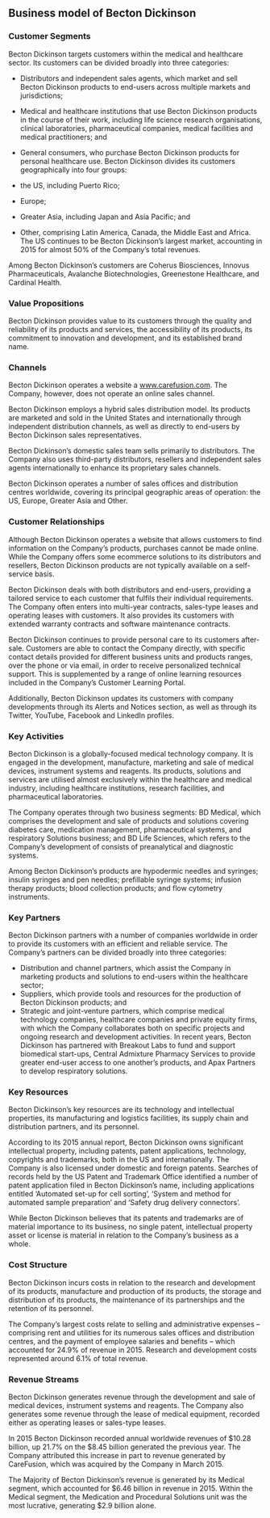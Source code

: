 Business model of Becton Dickinson
----------------------------------

 ### Customer Segments

 Becton Dickinson targets customers within the medical and healthcare sector. Its customers can be divided broadly into three categories:

  * Distributors and independent sales agents, which market and sell Becton Dickinson products to end-users across multiple markets and jurisdictions;
 * Medical and healthcare institutions that use Becton Dickinson products in the course of their work, including life science research organisations, clinical laboratories, pharmaceutical companies, medical facilities and medical practitioners; and
 * General consumers, who purchase Becton Dickinson products for personal healthcare use.
  Becton Dickinson divides its customers geographically into four groups:

  * the US, including Puerto Rico;
 * Europe;
 * Greater Asia, including Japan and Asia Pacific; and
 * Other, comprising Latin America, Canada, the Middle East and Africa.
  The US continues to be Becton Dickinson’s largest market, accounting in 2015 for almost 50% of the Company’s total revenues.

 Among Becton Dickinson’s customers are Coherus Biosciences, Innovus Pharmaceuticals, Avalanche Biotechnologies, Greenestone Healthcare, and Cardinal Health.

 ### Value Propositions

 Becton Dickinson provides value to its customers through the quality and reliability of its products and services, the accessibility of its products, its commitment to innovation and development, and its established brand name.

 ### Channels

 Becton Dickinson operates a website a www.carefusion.com. The Company, however, does not operate an online sales channel.

 Becton Dickinson employs a hybrid sales distribution model. Its products are marketed and sold in the United States and internationally through independent distribution channels, as well as directly to end-users by Becton Dickinson sales representatives.

 Becton Dickinson’s domestic sales team sells primarily to distributors. The Company also uses third-party distributors, resellers and independent sales agents internationally to enhance its proprietary sales channels.

 Becton Dickinson operates a number of sales offices and distribution centres worldwide, covering its principal geographic areas of operation: the US, Europe, Greater Asia and Other.

 ### Customer Relationships

 Although Becton Dickinson operates a website that allows customers to find information on the Company’s products, purchases cannot be made online. While the Company offers some ecommerce solutions to its distributors and resellers, Becton Dickinson products are not typically available on a self-service basis.

 Becton Dickinson deals with both distributors and end-users, providing a tailored service to each customer that fulfils their individual requirements. The Company often enters into multi-year contracts, sales-type leases and operating leases with customers. It also provides its customers with extended warranty contracts and software maintenance contracts.

 Becton Dickinson continues to provide personal care to its customers after-sale. Customers are able to contact the Company directly, with specific contact details provided for different business units and products ranges, over the phone or via email, in order to receive personalized technical support. This is supplemented by a range of online learning resources included in the Company’s Customer Learning Portal.

 Additionally, Becton Dickinson updates its customers with company developments through its Alerts and Notices section, as well as through its Twitter, YouTube, Facebook and LinkedIn profiles.

 ### Key Activities

 Becton Dickinson is a globally-focused medical technology company. It is engaged in the development, manufacture, marketing and sale of medical devices, instrument systems and reagents. Its products, solutions and services are utilised almost exclusively within the healthcare and medical industry, including healthcare institutions, research facilities, and pharmaceutical laboratories.

 The Company operates through two business segments: BD Medical, which comprises the development and sale of products and solutions covering diabetes care, medication management, pharmaceutical systems, and respiratory Solutions business; and BD Life Sciences, which refers to the Company’s development of consists of preanalytical and diagnostic systems.

 Among Becton Dickinson’s products are hypodermic needles and syringes; insulin syringes and pen needles; prefillable syringe systems; infusion therapy products; blood collection products; and flow cytometry instruments.

 ### Key Partners

 Becton Dickinson partners with a number of companies worldwide in order to provide its customers with an efficient and reliable service. The Company’s partners can be divided broadly into three categories:

  * Distribution and channel partners, which assist the Company in marketing products and solutions to end-users within the healthcare sector;
 * Suppliers, which provide tools and resources for the production of Becton Dickinson products; and
 * Strategic and joint-venture partners, which comprise medical technology companies, healthcare companies and private equity firms, with which the Company collaborates both on specific projects and ongoing research and development activities.
  In recent years, Becton Dickinson has partnered with Breakout Labs to fund and support biomedical start-ups, Central Admixture Pharmacy Services to provide greater end-user access to one another’s products, and Apax Partners to develop respiratory solutions.

 ### Key Resources

 Becton Dickinson’s key resources are its technology and intellectual properties, its manufacturing and logistics facilities, its supply chain and distribution partners, and its personnel.

 According to its 2015 annual report, Becton Dickinson owns significant intellectual property, including patents, patent applications, technology, copyrights and trademarks, both in the US and internationally. The Company is also licensed under domestic and foreign patents. Searches of records held by the US Patent and Trademark Office identified a number of patent application filed in Becton Dickinson’s name, including applications entitled ‘Automated set-up for cell sorting’, ‘System and method for automated sample preparation’ and ‘Safety drug delivery connectors’.

 While Becton Dickinson believes that its patents and trademarks are of material importance to its business, no single patent, intellectual property asset or license is material in relation to the Company’s business as a whole.

 ### Cost Structure

 Becton Dickinson incurs costs in relation to the research and development of its products, manufacture and production of its products, the storage and distribution of its products, the maintenance of its partnerships and the retention of its personnel.

 The Company’s largest costs relate to selling and administrative expenses – comprising rent and utilities for its numerous sales offices and distribution centres, and the payment of employee salaries and benefits – which accounted for 24.9% of revenue in 2015. Research and development costs represented around 6.1% of total revenue.

 ### Revenue Streams

 Becton Dickinson generates revenue through the development and sale of medical devices, instrument systems and reagents. The Company also generates some revenue through the lease of medical equipment, recorded either as operating leases or sales-type leases.

 In 2015 Becton Dickinson recorded annual worldwide revenues of $10.28 billion, up 21.7% on the $8.45 billion generated the previous year. The Company attributed this increase in part to revenue generated by CareFusion, which was acquired by the Company in March 2015.

 The Majority of Becton Dickinson’s revenue is generated by its Medical segment, which accounted for $6.46 billion in revenue in 2015. Within the Medical segment, the Medication and Procedural Solutions unit was the most lucrative, generating $2.9 billion alone.